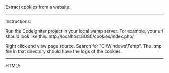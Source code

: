 Extract cookies from a website.

---------------

Instructions:

Run the CodeIgniter project in your local wamp server.
For example, your url should look like this: 
http://localhost:8080/cookies/index.php/

Right click and view page source. Search for "C:\Windows\Temp\".
The .tmp file in that directory should have the logs of the cookies.

------------------

HTML5